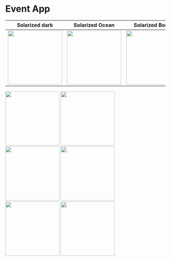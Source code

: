 # Event App

Solarized dark             |  Solarized Ocean          |  Solarized Boom
:-------------------------:|:-------------------------:|:-------------------------:
<img src="https://github.com/winit30/eventApp-modified/blob/master/screenshots/1.jpeg" width="170"/>  | <img src="https://github.com/winit30/eventApp-modified/blob/master/screenshots/2.jpeg" width="170"/>  | <img src="https://github.com/winit30/eventApp-modified/blob/master/screenshots/1.jpeg" width="170"/>


<img src="https://github.com/winit30/eventApp-modified/blob/master/screenshots/2.jpeg" width="170"/>
<img src="https://github.com/winit30/eventApp-modified/blob/master/screenshots/3.jpeg" width="170"/>
<img src="https://github.com/winit30/eventApp-modified/blob/master/screenshots/4.jpeg" width="170"/>
<img src="https://github.com/winit30/eventApp-modified/blob/master/screenshots/5.jpeg" width="170"/>
<img src="https://github.com/winit30/eventApp-modified/blob/master/screenshots/6.jpeg" width="170"/>
<img src="https://github.com/winit30/eventApp-modified/blob/master/screenshots/7.jpeg" width="170"/>
